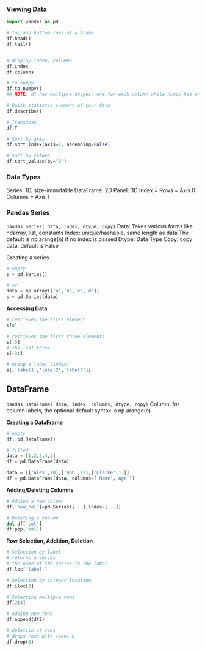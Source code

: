 ### Viewing Data
```python
import pandas as pd

# Top and bottom rows of a frame
df.head()
df.tail()


# display index, columns
df.index
df.columns

# to numpy
df.to_numpy()
## NOTE: df has multiple dtypes: one for each column while numpy has only one for the whole array making it a very expensive operation

# Quick statistic summary of your data
df.describe()

# Transpose
df.T

# Sort by axis
df.sort_index(axis=1, ascending=False)

# sort by values
df.sort_values(by="B")
```

### Data Types
Series: 1D, size-immutable
DataFrame: 2D
Panel: 3D
Index = Rows = Axis 0
Columns = Axis 1

### Pandas Series
`pandas.Series( data, index, dtype, copy)`
Data: Takes various forms like ndarray, list, constants
Index: unique/hashable, same length as data
	The default is np.arange(n) if no index is passed
Dtype: Data Type
Copy: copy data, default is False

Creating a series
```python
# empty
s = pd.Series()

# or
data = np.array(['a','b','c','d'])
s = pd.Series(data)

```

**Accessing Data**
```python
# retrieves the first element
s[0]

# retrieves the first three elements
s[:3]
# the last three
s[-3:]

# using a label (index)
s[['label1','label2','label3']]


```

## DataFrame
`pandas.DataFrame( data, index, columns, dtype, copy)`
Column: for column labels, the optional default syntax is np.arange(n)

**Creating a DataFrame**
```python
# empty
df. pd.DataFrame()

# filled
data = [1,2,3,4,5]
df = pd.DataFrame(data)

data = [['Alex',10],['Bob',12],['Clarke',13]]
df = pd.DataFrame(data, columns=['Name','Age'])
```

**Adding/Deleting Columns**
```python
# Adding a new column
df['new_col']=pd.Series([...],index=[...])

# Deleting a column
del df['col']
df.pop('col')
```

**Row Selection, Addition, Deletion**
```python
# Selection by label
# returns a series
# the name of the series is the label
df.loc['label']

# Selection by integer location
df.iloc[2]

# Selecting multiple rows
df[2:4]

# Adding new rows
df.append(df2)

# deletion of rows
# drops rows with label 0
df.drop(0)
```
